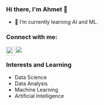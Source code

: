 ### Hi there, I'm Ahmet 👋




- 🌱 I’m currently learning AI and ML.



### Connect with me:

[![](https://img.shields.io/badge/linkedin-%230077B5.svg?&style=for-the-badge&logo=linkedin&logoColor=white)](https://www.linkedin.com/in/ahmet-karayel-39a245193/)
[<img align="left" height="24" width="24" src="https://cdn.jsdelivr.net/npm/simple-icons@v4/icons/gmail.svg" />][gmail]











### Interests and Learning

- Data Science
- Data Analysis
- Machine Learning
- Artificial Intelligence


[gmail]: mailto:ahmetp.karayel06@gmail.com
